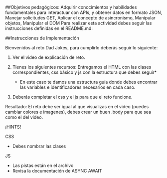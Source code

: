 ##Objetivos pedagógicos:
Adquirir conocimientos y habilidades fundamentales para interactuar con APIs, y obtener datos en formato JSON,
Manejar solicitudes GET,
Aplicar el concepto de asincronismo,
Manipular objetos,
Manipular el DOM
Para realizar esta actividad debes seguir las instrucciones definidas en el README.md:

##Instrucciones de Implementación

Bienvenidos al reto Dad Jokes, para cumplirlo deberás seguir lo siguiente:

1. Ver el video de explicación de reto.

2. Tienes los siguientes recursos: Entregamos el HTML con las clases correspondientes, css básico y js con la estructura que debes seguir*
   
   * En este caso te damos una estructura guía donde debes encontrar las variables e identificadores necesarios en cada caso.

3. Deberás completar el css y el js para que el reto funcione.

Resultado: El reto debe ser igual al que visualizas en el video (puedes cambiar colores e imagenes), debes crear un buen .body para que sea como el del video.

¡HINTS!

CSS
 - Debes nombrar las clases

JS
 - Las pistas están en el archivo
 - Revisa la documentación de ASYNC AWAIT